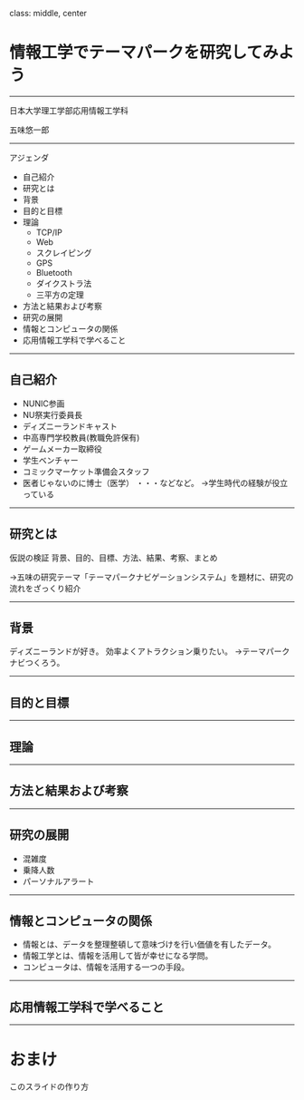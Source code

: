 class: middle, center

# 情報工学でテーマパークを研究してみよう
___
日本大学理工学部応用情報工学科

五味悠一郎

---

アジェンダ
- 自己紹介
- 研究とは
- 背景
- 目的と目標
- 理論
  - TCP/IP
  - Web
  - スクレイピング
  - GPS
  - Bluetooth
  - ダイクストラ法
  - 三平方の定理
- 方法と結果および考察
- 研究の展開
- 情報とコンピュータの関係
- 応用情報工学科で学べること

---

## 自己紹介
- NUNIC参画
- NU祭実行委員長
- ディズニーランドキャスト
- 中高専門学校教員(教職免許保有)
- ゲームメーカー取締役
- 学生ベンチャー
- コミックマーケット準備会スタッフ
- 医者じゃないのに博士（医学）
・・・などなど。
→学生時代の経験が役立っている

---

## 研究とは

仮説の検証
背景、目的、目標、方法、結果、考察、まとめ

→五味の研究テーマ「テーマパークナビゲーションシステム」を題材に、研究の流れをざっくり紹介

---

## 背景

ディズニーランドが好き。
効率よくアトラクション乗りたい。
→テーマパークナビつくろう。

---

## 目的と目標

---

## 理論

---

## 方法と結果および考察

---

## 研究の展開

- 混雑度
- 乗降人数
- パーソナルアラート

---

## 情報とコンピュータの関係

- 情報とは、データを整理整頓して意味づけを行い価値を有したデータ。
- 情報工学とは、情報を活用して皆が幸せになる学問。
- コンピュータは、情報を活用する一つの手段。

---

## 応用情報工学科で学べること

---

# おまけ

このスライドの作り方
